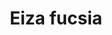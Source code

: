 ---
title: Eiza fucsia
date: 
draft: false

# descripcion
description : Conjunto de aros y dije de plata con cristal

materials: Plata 925

color: Plateado y cristal

dimensions: 0,8cm x 1,9cm (dije) - 0,6cm x 1,3cm (aros)

code: 06-18-0396

type: "Conjuntos"

categories: []

price: $3.710,00

# Images
# first image will be shown in the product page
images:
  # - image: "images/path_to_image"
  # La ubicacion de las imagenes es imagenes/Conjuntos/Conjuntos.Aros y Dije/06-18-0396-eiza-fucsia
  - image: "./images/conjuntos/aros_y_dije/06-18-0396-gota-cristal-fucsia_a.JPG"
  - image: "./images/conjuntos/aros_y_dije/06-18-0396-gota-cristal-fucsia_b.JPG"
---